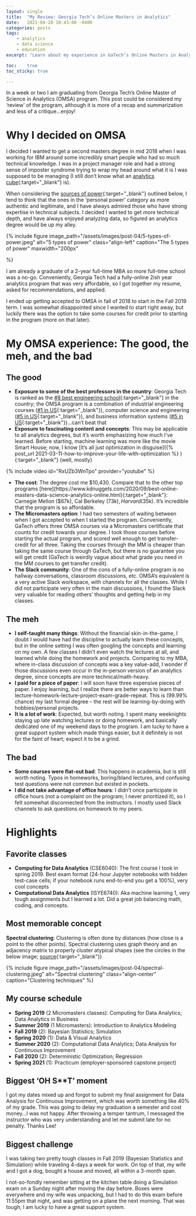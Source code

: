 ```yaml
---
layout: single
title:  "My Review: Georgia Tech’s Online Masters in Analytics"
date:   2021-04-28 10:43:00 -0400
categories: posts
tags:
    - analytics
    - data science
    - education
excerpt: "Learn about my experience in GaTech’s Online Masters in Analytics degree program: the good, the bad, the unexpected."

toc:    true
toc_sticky: true

---
```


In a week or two I am graduating from Georgia Tech’s Online Master of Science in Analytics (OMSA) program. This post could be considered my ‘review’ of the program, although it is more of a recap and summarization and less of a critique…enjoy!

# Why I decided on OMSA

I decided I wanted to get a second masters degree in mid 2018 when I was working for IBM around some incredibly smart people who had so much technical knowledge. I was in a project manager role and had a strong sense of imposter syndrome trying to wrap my head around what it is I was supposed to be managing (I still don’t know what an [analytics cube](https://en.wikipedia.org/wiki/OLAP_cube){:target="_blank"} is).

When considering the [sources of power](https://expertprogrammanagement.com/2017/06/the-5-types-of-power/){:target="_blank"} outlined below, I tend to think that the ones in the ‘personal power’ category as more authentic and legitimate, and I have always admired those who have strong expertise in technical subjects. I decided I wanted to get more technical depth, and have always enjoyed analyzing data, so figured an analytics degree would be up my alley.

{% include figure 
    image_path="/assets/images/post-04/5-types-of-power.jpeg" 
    alt="5 types of power" 
    class="align-left"
    caption="The 5 types of power"
    maxwidth="200px"

%}

I am already a graduate of a 2-year full-time MBA so more full-time school was a no-go. Conveniently, Georgia Tech had a fully-online 2ish year analytics program that was very affordable, so I got together my resume, asked for recommendations, and applied.

I ended up getting accepted to OMSA in fall of 2018 to start in the Fall 2019 term. I was somewhat disappointed since I wanted to start right away, but luckily there was the option to take some courses for credit prior to starting in the program (more on that later).

# My OMSA experience: The good, the meh, and the bad

## The good
- **Exposure to some of the best professors in the country**: Georgia Tech is ranked as the [#8 best engineering school](https://www.usnews.com/best-graduate-schools/top-engineering-schools/eng-rankings){:target="_blank"} in the country; the OMSA program is a combination of industrial engineering courses ([#1 in US](https://www.usnews.com/best-graduate-schools/top-engineering-schools/industrial-engineering-rankings){:target="_blank"}), computer science and engineering ([#5 in US](https://www.usnews.com/best-graduate-schools/top-engineering-schools/computer-engineering-rankings){:target="_blank"}), and business information systems ([#5 in US](https://www.usnews.com/best-graduate-schools/top-business-schools/information-systems-rankings){:target="_blank"})…can’t beat that
- **Exposure to fascinating content and concepts**: This may be applicable to all analytics degrees, but it’s worth emphasizing how much I’ve learned. Before starting, machine learning was more like the movie Smart House; now, I know [it’s all just optimization in disguise]({% post_url 2021-03-11-how-to-improve-your-life-with-optimization %}
){:target="_blank"} (well, mostly)

{% include video id="RxUZb3WnTpo" provider="youtube" %}

- **The cost**: The degree cost me $10,430. Compare that to the other top programs [here](https://www.kdnuggets.com/2020/09/best-online-masters-data-science-analytics-online.html){:target="_blank"}: Carnegie Mellon ($67k), Cal Berkeley ($73k), Harvard ($35k). It’s incredible that the program is so affordable.
- **The Micromasters option**: I had two semesters of waiting between when I got accepted to when I started the program. Conveniently, GaTech offers three OMSA courses via a Micromasters certificate that counts for credit towards your degree. I took those courses before starting the actual program, and scored well enough to get transfer-credit for all three. Taking the courses through the MM is cheaper than taking the same course through GaTech, but there is no guarantee you will get credit (GaTech is weirdly vague about what grade you need in the MM courses to get transfer credit).
- **The Slack community**: One of the cons of a fully-online program is no hallway conversations, classroom discussions, etc. OMSA’s equivalent is a very active Slack workspace, with channels for all the classes. While I did not participate very often in the main discussions, I found the Slack very valuable for reading others’ thoughts and getting help in my classes.

## The meh
- **I self-taught many things**: Without the financial skin-in-the-game, I doubt I would have had the discipline to actually learn these concepts, but in the online setting I was often googling the concepts and learning on my own. A few classes I didn’t even watch the lectures at all, and learned while doing the homework and projects. Comparing to my MBA, where in-class discussion of concepts was a key value-add, I wonder if those discussions even occur in the in-person version of an analytics degree, since concepts are more technical/math-heavy.
- **I paid for a piece of paper**: I will soon have three expensive pieces of paper. I enjoy learning, but I realize there are better ways to learn than lecture-homework-lecture-project-exam-grade-repeat. This is (99.99% chance) my last formal degree – the rest will be learning-by-doing with hobbies/personal projects.
- **It is a lot of work**: Expected, but worth noting. I spent many weeknights staying up late watching lectures or doing homework, and basically dedicated one of my weekend days to the program. I am lucky to have a great support system which made things easier, but it definitely is not for the faint of heart; expect it to be a grind.

## The bad
- **Some courses were flat-out bad**: This happens in academia, but is still worth noting. Typos in homeworks, boring/bland lectures, and confusing test questions were not common but existed in pockets.
- **I did not take advantage of office hours**: I didn’t once participate in office hours (not a complaint on the program; I never prioritized it), so I felt somewhat disconnected from the instructors. I mostly used Slack channels to ask questions on homework to my peers.

# Highlights
## Favorite classes
- **Computing for Data Analytics** (CSE6040): The first course I took in spring 2019. Best exam format (24-hour Jupyter notebooks with hidden test-case cells; if your notebook runs end-to-end you get a 100%), very cool concepts
- **Computational Data Analytics** (ISYE6740): Aka machine learning 1, very tough assignments but I learned a lot. Did a great job balancing math, coding, and concepts.

## Most memorable concept
**Spectral clustering**: Clustering is often done by distances (how close is a point to the other points). Spectral clustering uses graph theory and an adjacency matrix to properly cluster atypical shapes (see the circles in the below image; [source](https://scikit-learn.org/stable/auto_examples/cluster/plot_cluster_comparison.html#sphx-glr-auto-examples-cluster-plot-cluster-comparison-py){:target="_blank"})

{% include figure 
    image_path="/assets/images/post-04/spectral-clustering.jpeg" 
    alt="Spectral clustering" 
    class="align-center"
    caption="Clustering techniques"
%}

## My course schedule
- **Spring 2019** (2 Micromasters classes): Computing for Data Analytics; Data Analytics in Business
- **Summer 2019** (1 Micromasters): Introduction to Analytics Modeling
- **Fall 2019** (2): Bayesian Statistics; Simulation
- **Spring 2020** (1): Data & Visual Analytics
- **Summer 2020** (2): Computational Data Analytics; Data Analysis for Continuous Improvement
- **Fall 2020** (2): Deterministic Optimization; Regression
- **Spring 2021** (1): Practicum (employer-sponsored capstone project)

## Biggest ‘OH S**T’ moment
I got my dates mixed up and forgot to submit my final assignment for Data Analysis for Continuous Improvement, which was worth something like 40% of my grade. This was going to delay my graduation a semester and cost money…I was not happy. After throwing a temper tantrum, I messaged the instructor who was very understanding and let me submit late for no penalty. Thanks Lee!

## Biggest challenge

I was taking two pretty tough classes in Fall 2019 (Bayesian Statistics and Simulation) while traveling 4-days a week for work. On top of that, my wife and I got a dog, bought a house and moved, all within a 3-month span.

I not-so-fondly remember sitting at the kitchen table doing a Simulation exam on a Sunday night after moving the day before. Boxes were everywhere and my wife was unpacking, but I had to do this exam before 11:55pm that night, and was getting on a plane the next morning. That was tough; I am lucky to have a great support system.